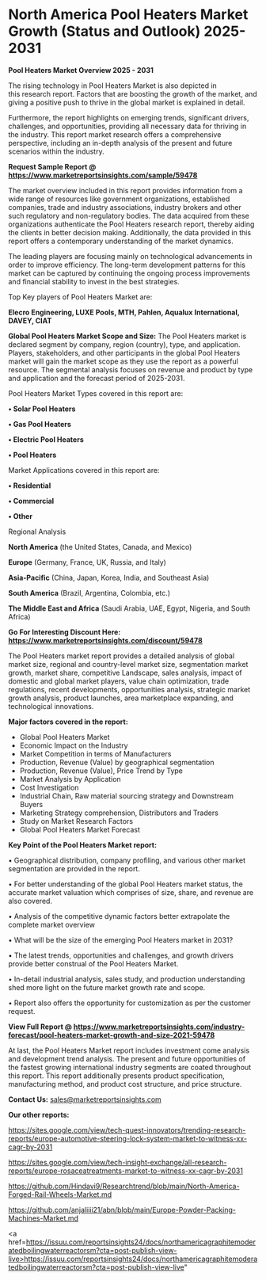 # North America Pool Heaters Market Growth (Status and Outlook) 2025-2031

<Strong> Pool Heaters Market Overview 2025 - 2031</strong>

The rising technology in Pool Heaters Market is also depicted in this research report. Factors that are boosting the growth of the market, and giving a positive push to thrive in the global market is explained in detail.

Furthermore, the report highlights on emerging trends, significant drivers, challenges, and opportunities, providing all necessary data for thriving in the industry. This report market research offers a comprehensive perspective, including an in-depth analysis of the present and future scenarios within the industry.

<strong>Request Sample Report @ <a href=https://www.marketreportsinsights.com/sample/59478>https://www.marketreportsinsights.com/sample/59478</a></strong>

The market overview included in this report provides information from a wide range of resources like government organizations, established companies, trade and industry associations, industry brokers and other such regulatory and non-regulatory bodies. The data acquired from these organizations authenticate the Pool Heaters research report, thereby aiding the clients in better decision making. Additionally, the data provided in this report offers a contemporary understanding of the market dynamics.

The leading players are focusing mainly on technological advancements in order to improve efficiency. The long-term development patterns for this market can be captured by continuing the ongoing process improvements and financial stability to invest in the best strategies.

Top Key players of Pool Heaters Market are:

<strong>Elecro Engineering, LUXE Pools, MTH, Pahlen, Aqualux International, DAVEY, CIAT</strong>

<strong><b>Global Pool Heaters Market Scope and Size:</b></strong>
The Pool Heaters market is declared segment by company, region (country), type, and application. Players, stakeholders, and other participants in the global Pool Heaters market will gain the market scope as they use the report as a powerful resource. The segmental analysis focuses on revenue and product by type and application and the forecast period of 2025-2031.

Pool Heaters Market Types covered in this report are:

<strong>• Solar Pool Heaters

• Gas Pool Heaters

• Electric Pool Heaters

• Pool Heaters</strong>

Market Applications covered in this report are:

<strong>• Residential

• Commercial

• Other</strong> 

Regional Analysis

<strong>North America</strong> (the United States, Canada, and Mexico)

<strong>Europe</strong> (Germany, France, UK, Russia, and Italy)

<strong>Asia-Pacific</strong> (China, Japan, Korea, India, and Southeast Asia)

<strong>South America</strong> (Brazil, Argentina, Colombia, etc.)

<strong>The Middle East and Africa</strong> (Saudi Arabia, UAE, Egypt, Nigeria, and South Africa)

<strong>Go For Interesting Discount Here: <a href=https://www.marketreportsinsights.com/discount/59478>https://www.marketreportsinsights.com/discount/59478</a></strong>

The Pool Heaters market report provides a detailed analysis of global market size, regional and country-level market size, segmentation market growth, market share, competitive Landscape, sales analysis, impact of domestic and global market players, value chain optimization, trade regulations, recent developments, opportunities analysis, strategic market growth analysis, product launches, area marketplace expanding, and technological innovations.

<strong><b>Major factors covered in the report:</b></strong>
<ul>
  <li>Global Pool Heaters Market </li>
  <li>Economic Impact on the Industry</li>
  <li>Market Competition in terms of Manufacturers</li>
  <li>Production, Revenue (Value) by geographical segmentation</li>
  <li>Production, Revenue (Value), Price Trend by Type</li>
  <li>Market Analysis by Application</li>
  <li>Cost Investigation</li>
  <li>Industrial Chain, Raw material sourcing strategy and Downstream Buyers</li>
  <li>Marketing Strategy comprehension, Distributors and Traders</li>
  <li>Study on Market Research Factors</li>
  <li>Global Pool Heaters Market Forecast</li>
</ul>

<strong><b>Key Point of the Pool Heaters Market report:</b></strong>

• Geographical distribution, company profiling, and various other market segmentation are provided in the report.

• For better understanding of the global Pool Heaters market status, the accurate market valuation which comprises of size, share, and revenue are also covered.

• Analysis of the competitive dynamic factors better extrapolate the complete market overview

• What will be the size of the emerging Pool Heaters market in 2031?

• The latest trends, opportunities and challenges, and growth drivers provide better construal of the Pool Heaters Market.

• In-detail industrial analysis, sales study, and production understanding shed more light on the future market growth rate and scope.

• Report also offers the opportunity for customization as per the customer request.

<strong><b>View Full Report @ <a href=https://www.marketreportsinsights.com/industry-forecast/pool-heaters-market-growth-and-size-2021-59478>https://www.marketreportsinsights.com/industry-forecast/pool-heaters-market-growth-and-size-2021-59478</a></b></strong>


At last, the Pool Heaters Market report includes investment come analysis and development trend analysis. The present and future opportunities of the fastest growing international industry segments are coated throughout this report. This report additionally presents product specification, manufacturing method, and product cost structure, and price structure.

<strong>Contact Us:</strong>
sales@marketreportsinsights.com

<strong>Our other reports:</strong>

<a href=https://sites.google.com/view/tech-quest-innovators/trending-research-reports/europe-automotive-steering-lock-system-market-to-witness-xx-cagr-by-2031>https://sites.google.com/view/tech-quest-innovators/trending-research-reports/europe-automotive-steering-lock-system-market-to-witness-xx-cagr-by-2031</a>

<a href=https://sites.google.com/view/tech-insight-exchange/all-research-reports/europe-rosaceatreatments-market-to-witness-xx-cagr-by-2031>https://sites.google.com/view/tech-insight-exchange/all-research-reports/europe-rosaceatreatments-market-to-witness-xx-cagr-by-2031</a>

<a href=https://github.com/Hindavi9/Researchtrend/blob/main/North-America-Forged-Rail-Wheels-Market.md>https://github.com/Hindavi9/Researchtrend/blob/main/North-America-Forged-Rail-Wheels-Market.md</a>

<a href=https://github.com/anjaliiii21/abn/blob/main/Europe-Powder-Packing-Machines-Market.md>https://github.com/anjaliiii21/abn/blob/main/Europe-Powder-Packing-Machines-Market.md</a>

<a href=https://issuu.com/reportsinsights24/docs/northamericagraphitemoderatedboilingwaterreactorsm?cta=post-publish-view-live>https://issuu.com/reportsinsights24/docs/northamericagraphitemoderatedboilingwaterreactorsm?cta=post-publish-view-live</a>"
